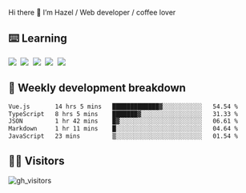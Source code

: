 
Hi there 👋 I’m Hazel / Web developer / coffee lover

## ⌨️ Learning

<samp>
 <a href="https://github.com/vuejs/core"><img src="https://api.iconify.design/logos:vue.svg" /></a>
  <a href="https://github.com/vuejs/core"><img src="https://api.iconify.design/logos:react.svg" /></a>
  <a href="https://github.com/vitejs/vite"><img src="https://api.iconify.design/logos:vitejs.svg" /></a>
  <a href="https://github.com/microsoft/TypeScript"><img src="https://api.iconify.design/logos:typescript-icon.svg" /></a> 
  <a href="https://github.com/unocss/unocss"><img src="https://api.iconify.design/logos:unocss.svg" /></a>
  

</samp>


## 🦀 Weekly development breakdown

<!--START_SECTION:waka-->

```txt
Vue.js       14 hrs 5 mins   █████████████▓░░░░░░░░░░░   54.54 %
TypeScript   8 hrs 5 mins    ███████▓░░░░░░░░░░░░░░░░░   31.33 %
JSON         1 hr 42 mins    █▓░░░░░░░░░░░░░░░░░░░░░░░   06.61 %
Markdown     1 hr 11 mins    █░░░░░░░░░░░░░░░░░░░░░░░░   04.64 %
JavaScript   23 mins         ▒░░░░░░░░░░░░░░░░░░░░░░░░   01.54 %
```

<!--END_SECTION:waka-->
## 👬🏻 Visitors

![gh_visitors](https://profile-counter.glitch.me/Hazel-Lin/count.svg)

